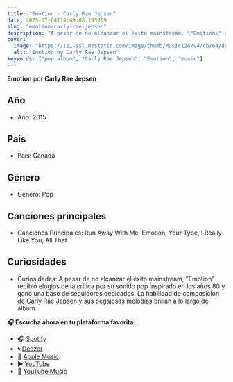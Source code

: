 ```yaml
---
title: "Emotion - Carly Rae Jepsen"
date: 2025-07-04T14:49:08.195909
slug: "emotion-carly-rae-jepsen"
description: "A pesar de no alcanzar el éxito mainstream, \"Emotion\" recibió elogios de la crítica por su sonido pop inspirado en los años 80 y ganó una base de seguidores dedicados."
cover:
  image: "https://is1-ssl.mzstatic.com/image/thumb/Music124/v4/cb/64/d9/cb64d953-3fc9-4c41-565c-5c9f510be59c/20UMGIM69423.rgb.jpg/500x500bb.jpg"
  alt: "Emotion by Carly Rae Jepsen"
keywords: ["pop album", "Carly Rae Jepsen", "Emotion", "music"]
---
```


**Emotion** por **Carly Rae Jepsen**
## Año
- Año: 2015
## País
- País: Canadá
## Género
- Género: Pop
## Canciones principales
- Canciones Principales: Run Away With Me, Emotion, Your Type, I Really Like You, All That
## Curiosidades
- Curiosidades: A pesar de no alcanzar el éxito mainstream, "Emotion" recibió elogios de la crítica por su sonido pop inspirado en los años 80 y ganó una base de seguidores dedicados. La habilidad de composición de Carly Rae Jepsen y sus pegajosas melodías brillan a lo largo del álbum.



**🎧 Escucha ahora en tu plataforma favorita:**

- 🎧 [Spotify](https://open.spotify.com/search/Emotion%20Carly%20Rae%20Jepsen)
- 🌀 [Deezer](https://www.deezer.com/search/Emotion%20Carly%20Rae%20Jepsen)
- 🍎 [Apple Music](https://music.apple.com/search?term=Emotion%20Carly%20Rae%20Jepsen)
- ▶️ [YouTube](https://www.youtube.com/results?search_query=Emotion%20Carly%20Rae%20Jepsen)
- 🎵 [YouTube Music](https://music.youtube.com/search?q=Emotion%20Carly%20Rae%20Jepsen)